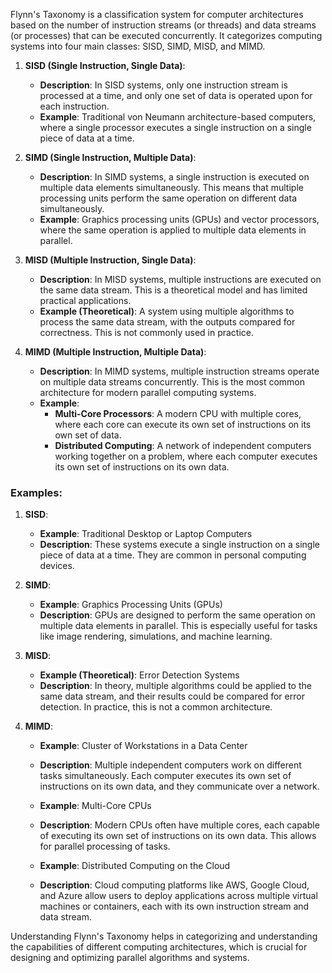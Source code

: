 Flynn's Taxonomy is a classification system for computer architectures based on the number of instruction streams (or threads) and data streams (or processes) that can be executed concurrently. It categorizes computing systems into four main classes: SISD, SIMD, MISD, and MIMD.

1. **SISD (Single Instruction, Single Data)**:

   - **Description**: In SISD systems, only one instruction stream is processed at a time, and only one set of data is operated upon for each instruction.
   - **Example**: Traditional von Neumann architecture-based computers, where a single processor executes a single instruction on a single piece of data at a time.

2. **SIMD (Single Instruction, Multiple Data)**:

   - **Description**: In SIMD systems, a single instruction is executed on multiple data elements simultaneously. This means that multiple processing units perform the same operation on different data simultaneously.
   - **Example**: Graphics processing units (GPUs) and vector processors, where the same operation is applied to multiple data elements in parallel.

3. **MISD (Multiple Instruction, Single Data)**:

   - **Description**: In MISD systems, multiple instructions are executed on the same data stream. This is a theoretical model and has limited practical applications.
   - **Example (Theoretical)**: A system using multiple algorithms to process the same data stream, with the outputs compared for correctness. This is not commonly used in practice.

4. **MIMD (Multiple Instruction, Multiple Data)**:

   - **Description**: In MIMD systems, multiple instruction streams operate on multiple data streams concurrently. This is the most common architecture for modern parallel computing systems.
   - **Example**: 
      - **Multi-Core Processors**: A modern CPU with multiple cores, where each core can execute its own set of instructions on its own set of data.
      - **Distributed Computing**: A network of independent computers working together on a problem, where each computer executes its own set of instructions on its own data.

### Examples:

1. **SISD**:

   - **Example**: Traditional Desktop or Laptop Computers
   - **Description**: These systems execute a single instruction on a single piece of data at a time. They are common in personal computing devices.

2. **SIMD**:

   - **Example**: Graphics Processing Units (GPUs)
   - **Description**: GPUs are designed to perform the same operation on multiple data elements in parallel. This is especially useful for tasks like image rendering, simulations, and machine learning.

3. **MISD**:

   - **Example (Theoretical)**: Error Detection Systems
   - **Description**: In theory, multiple algorithms could be applied to the same data stream, and their results could be compared for error detection. In practice, this is not a common architecture.

4. **MIMD**:

   - **Example**: Cluster of Workstations in a Data Center
   - **Description**: Multiple independent computers work on different tasks simultaneously. Each computer executes its own set of instructions on its own data, and they communicate over a network.

   - **Example**: Multi-Core CPUs
   - **Description**: Modern CPUs often have multiple cores, each capable of executing its own set of instructions on its own data. This allows for parallel processing of tasks.

   - **Example**: Distributed Computing on the Cloud
   - **Description**: Cloud computing platforms like AWS, Google Cloud, and Azure allow users to deploy applications across multiple virtual machines or containers, each with its own instruction stream and data stream.

Understanding Flynn's Taxonomy helps in categorizing and understanding the capabilities of different computing architectures, which is crucial for designing and optimizing parallel algorithms and systems.
